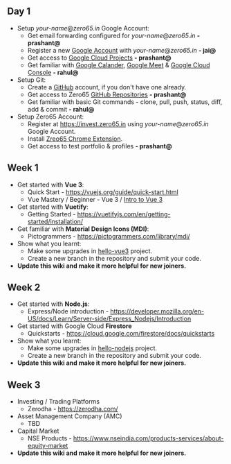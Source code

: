 ## Day 1
- Setup _your-name_@_zero65.in_ Google Account:
  - Get email forwarding configured for _your-name_@_zero65.in_ **- prashant@**
  - Register a new [Google Account](https://accounts.google.com/) with _your-name_@_zero65.in_ **- jai@**
  - Get access to [Google Cloud Projects](https://console.cloud.google.com/) **- prashant@**
  - Get familiar with [Google Calander](https://calendar.google.com/), [Google Meet](https://meet.google.com/) & [Google Cloud Console](https://console.cloud.google.com/) **- rahul@**
- Setup Git:
  - Create a [GitHub](https://github.com/) account, if you don't have one already.
  - Get access to Zero65 [GitHub Repositories](https://github.com/orgs/Zero65Tech/repositories) **- prashant@**
  - Get familiar with basic Git commands - clone, pull, push, status, diff, add & commit **- rahul@**
- Setup Zero65 Account:
  - Register at https://invest.zero65.in using _your-name_@_zero65.in_ Google Account.
  - Install [Zreo65 Chrome Extension](https://chromewebstore.google.com/detail/invest/bmimjjjamcpohjjfmdhneocpniahbapo).
  - Get access to test portfolio & profiles **- prashant@**

## Week 1
- Get started with **Vue 3**:
  - Quick Start - https://vuejs.org/guide/quick-start.html
  - Vue Mastery / Beginner - Vue 3 / [Intro to Vue 3](https://www.vuemastery.com/courses/intro-to-vue-3/intro-to-vue3/)
- Get started with **Vuetify**:
  - Getting Started - https://vuetifyjs.com/en/getting-started/installation/
- Get familiar with **Material Design Icons (MDI)**:
  - Pictogrammers - https://pictogrammers.com/library/mdi/
- Show what you learnt:
  - Make some upgrades in [hello-vue3](https://github.com/Zero65Tech/hello-vue3) project.
  - Create a new branch in the repository and submit your code.
- **Update this wiki and make it more helpful for new joiners.**

## Week 2
- Get started with **Node.js**:
  - Express/Node introduction - https://developer.mozilla.org/en-US/docs/Learn/Server-side/Express_Nodejs/Introduction
- Get started with Google Cloud **Firestore**
  - Quickstarts - https://cloud.google.com/firestore/docs/quickstarts
- Show what you learnt:
  - Make some upgrades in [hello-nodejs](https://github.com/Zero65Tech/hello-nodejs) project.
  - Create a new branch in the repository and submit your code.
- **Update this wiki and make it more helpful for new joiners.**

## Week 3
- Investing / Trading Platforms
  - Zerodha - https://zerodha.com/
- Asset Management Company (AMC)  
  - TBD
- Capital Market
  - NSE Products - https://www.nseindia.com/products-services/about-equity-market
- **Update this wiki and make it more helpful for new joiners.**
